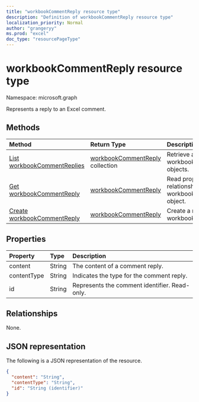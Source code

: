 ```yaml
---
title: "workbookCommentReply resource type"
description: "Definition of workbookCommentReply resource type"
localization_priority: Normal
author: "grangeryy"
ms.prod: "excel"
doc_type: "resourcePageType"
---
```


# workbookCommentReply resource type

Namespace: microsoft.graph

Represents a reply to an Excel comment.

## Methods

| Method       | Return Type | Description |
|:-------------|:------------|:------------|
| [List workbookCommentReplies](../api/workbookcomment-list-replies.md) | [workbookCommentReply](workbookcommentreply.md) collection | Retrieve a list of workbookcommentreply objects. |
| [Get workbookCommentReply](../api/workbookcommentreply-get.md) | [workbookCommentReply](workbookcommentreply.md) | Read properties and relationships of workbookCommentReply object. |
| [Create workbookCommentReply](../api/workbookcomment-post-replies.md) | [workbookCommentReply](workbookcommentreply.md) | Create a new workbookCommentReply. |
## Properties

| Property     | Type        | Description |
|:-------------|:------------|:------------|
|content|String|The content of a comment reply.|
|contentType|String|Indicates the type for the comment reply.|
|id|String|Represents the comment identifier. Read-only.|


## Relationships

None.

## JSON representation

The following is a JSON representation of the resource.

<!-- {
  "blockType": "resource",
  "optionalProperties": [

  ],
  "@odata.type": "microsoft.graph.workbookCommentReply",
  "baseType": "",
  "keyProperty": "id"
}-->

```json
{
  "content": "String",
  "contentType": "String",
  "id": "String (identifier)"
}
```

<!-- uuid: 16cd6b66-4b1a-43a1-adaf-3a886856ed98
2019-02-04 14:57:30 UTC -->
<!-- {
  "type": "#page.annotation",
  "description": "workbookCommentReply resource",
  "keywords": "",
  "section": "documentation",
  "tocPath": ""
}-->

